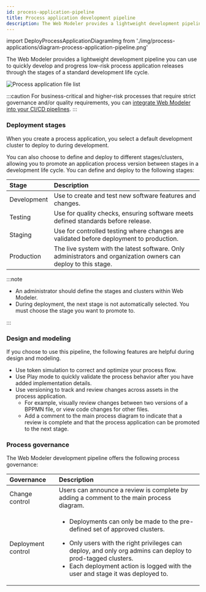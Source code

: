 ```yaml
---
id: process-application-pipeline
title: Process application development pipeline
description: The Web Modeler provides a lightweight development pipeline you can use to quickly develop and progress low-risk process application releases through the stages of a standard development life cycle.
---
```


import DeployProcessApplicationDiagramImg from './img/process-applications/diagram-process-application-pipeline.png'

The Web Modeler provides a lightweight development pipeline you can use to quickly develop and progress low-risk process application releases through the stages of a standard development life cycle.

<p><img src={DeployProcessApplicationDiagramImg} alt="Process application file list" /></p>

:::caution
For business-critical and higher-risk processes that require strict governance and/or quality requirements, you can [integrate Web Modeler into your CI/CD pipelines](/docs/guides/devops-lifecycle/integrate-web-modeler-in-ci-cd.md).
:::

### Deployment stages

When you create a process application, you select a default development cluster to deploy to during development.

You can also choose to define and deploy to different stages/clusters, allowing you to promote an application process version between stages in a development life cycle. You can define and deploy to the following stages:

| Stage       | Description                                                                                                     |
| :---------- | :-------------------------------------------------------------------------------------------------------------- |
| Development | Use to create and test new software features and changes.                                                       |
| Testing     | Use for quality checks, ensuring software meets defined standards before release.                               |
| Staging     | Use for controlled testing where changes are validated before deployment to production.                         |
| Production  | The live system with the latest software. Only administrators and organization owners can deploy to this stage. |

:::note

- An administrator should define the stages and clusters within Web Modeler.
- During deployment, the next stage is not automatically selected. You must choose the stage you want to promote to.

:::

### Design and modeling

If you choose to use this pipeline, the following features are helpful during design and modeling.

- Use token simulation to correct and optimize your process flow.
- Use Play mode to quickly validate the process behavior after you have added implementation details.
- Use versioning to track and review changes across assets in the process application.
  - For example, visually review changes between two versions of a BPPMN file, or view code changes for other files.
  - Add a comment to the main process diagram to indicate that a review is complete and that the process application can be promoted to the next stage.

### Process governance

The Web Modeler development pipeline offers the following process governance:

| Governance         | Description                                                                                                                                                                                                                                                                                                     |
| :----------------- | :-------------------------------------------------------------------------------------------------------------------------------------------------------------------------------------------------------------------------------------------------------------------------------------------------------------- |
| Change control     | Users can announce a review is complete by adding a comment to the main process diagram.                                                                                                                                                                                                                        |
| Deployment control | <p><ul><li><p>Deployments can only be made to the pre-defined set of approved clusters.</p></li><li>Only users with the right privileges can deploy, and only org admins can deploy to prod-tagged clusters.</li><li>Each deployment action is logged with the user and stage it was deployed to.</li></ul></p> |
